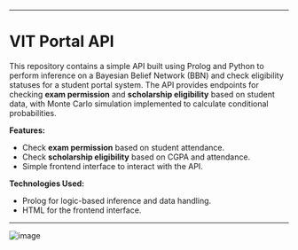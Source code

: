 

---

# VIT Portal API

This repository contains a simple API built using Prolog and Python to perform inference on a Bayesian Belief Network (BBN) and check eligibility statuses for a student portal system. The API provides endpoints for checking **exam permission** and **scholarship eligibility** based on student data, with Monte Carlo simulation implemented to calculate conditional probabilities.

**Features:**
- Check **exam permission** based on student attendance.
- Check **scholarship eligibility** based on CGPA and attendance.
- Simple frontend interface to interact with the API.
  
**Technologies Used:**
- Prolog for logic-based inference and data handling.
- HTML for the frontend interface.

---

![image](https://github.com/user-attachments/assets/7a974709-baf1-480f-b566-cdfaeed90e37)

